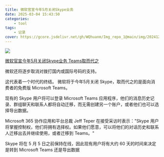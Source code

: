 ```yaml
---
title: 微软官宣今年5月关闭Skype业务
date: 2025-03-04 15:43:50
categories: 
    - tool
tags: 
    - 记录
cover: https://gcore.jsdelivr.net/gh/WQhuanm/Img_repo_1@main/img/202412222015910.png
---
```



![](https://pic.superbed.cc/item/67c59489f688033adbcd3735.jpg)

[微软官宣今年5月关闭Skype业务 Teams取而代之](https://www.cnbeta.com.tw/articles/tech/1482334.htm)

微软还将逐步取消对拨打国内或国际号码的支持。

<!--more-->

这代表着一个时代的终结。 微软将于今年5月关闭 Skype，取而代之的是面向消费者的免费版 Microsoft Teams。 

现有的 Skype 用户将可以登录 Microsoft Teams 应用程序，他们的消息历史记录、群组聊天和联系人都将自动迁移，而无需创建另一个账户，或者他们也可以选择导出数据。 

Microsoft 365 协作应用和平台总裁 Jeff Teper 在接受采访时表示："Skype 用户将掌握控制权，他们将拥有选择权。如果他们愿意，可以将他们的对话历史和联系人迁移出去并继续使用，或者迁移到 Teams。"

Skype 将在 5 月 5 日之前保持在线，因此现有用户将有大约 60 天的时间来决定是转到 Microsoft Teams 还是导出数据

